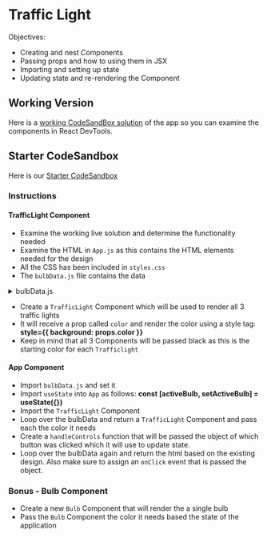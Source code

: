 # Traffic Light

Objectives:

- Creating and nest Components
- Passing props and how to using them in JSX
- Importing and setting up state
- Updating state and re-rendering the Component

## Working Version

Here is a <a target="_" href="https://zhtbi.csb.app/">working CodeSandBox solution</a> of the app so you can examine the components in React DevTools.

## Starter CodeSandbox

Here is our <a target="_" href="(https://codesandbox.io/s/traffic-light-single-app-component-starter-pqrpw">Starter CodeSandbox</a>

### Instructions


#### TrafficLight Component

- Examine the working live solution and determine the functionality needed
- Examine the HTML in `App.js` as this contains the HTML elements needed for the design 
- All the CSS has been included in `styles.css`
- The `bulbData.js` file contains the data 
  
<details><summary>bulbData.js</summary>

```javascript
export default [
  {id: 'stop', name:'Stop', color: 'red'},
  {id: 'slow', name: 'Slow', color: 'yellow'},
  {id: 'go', name: 'Go', color: 'green'},
]
```
</details>

- Create a `TrafficLight` Component which will be used to render all 3 traffic lights
- It will receive a prop called `color` and render the color using a style tag: **style={{ background: props.color }}**
- Keep in mind that all 3 Components will be passed black as this is the starting color for each `Trafficlight`

#### App Component

- Import `bulbData.js` and set it 
- Import `useState` into `App` as follows: **const [activeBulb, setActiveBulb] = useState({})**
- Import the `TrafficLight` Component
- Loop over the bulbData and return a `TrafficLight` Component and pass each the color it needs
- Create a `handleControls` function that will be passed the object of which button was clicked which it will use to update state.
- Loop over the bulbData again and return the html based on the existing design.  Also make sure to assign an `onClick` event that is passed the object. 

### Bonus - Bulb Component

- Create a new `Bulb` Component that will render the a single bulb
- Pass the `Bulb` Component the color it needs based the state of the application
  